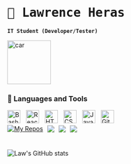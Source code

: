 <h1 style="font-family: Monospace;font-weight: bold;">🥶 Lawrence Heras </h1>

**`IT Student (Developer/Tester)`**

<img src="https://media.tenor.com/Ry9PSsQTcxoAAAAM/who-are-you-cat.gif" alt="car" width="100px" style="padding-right:10px;" />




### 🧰 Languages and Tools

<img align="left" alt="Bash" width="30px" style="padding-right:10px;" src="https://cdn.jsdelivr.net/gh/devicons/devicon/icons/bash/bash-original.svg" />
<img align="left" alt="React" width="30px" style="padding-right:10px;" src="https://cdn.jsdelivr.net/gh/devicons/devicon/icons/react/react-original.svg" />
<img align="left" alt="HTML" width="30px" style="padding-right:10px;" src="https://cdn.jsdelivr.net/gh/devicons/devicon/icons/html5/html5-plain.svg" />
<img align="left" alt="CSS" width="30px" style="padding-right:10px;" src="https://cdn.jsdelivr.net/gh/devicons/devicon/icons/css3/css3-plain.svg" />
<img align="left" alt="Java" width="30px" style="padding-right:10px;" src="https://cdn.jsdelivr.net/gh/devicons/devicon/icons/java/java-original.svg"/>
<img align="left" alt="Git" width="30px" style="padding-right:10px;" src="https://cdn.jsdelivr.net/gh/devicons/devicon/icons/git/git-original.svg" />

<br>
<br>

<div style="display: flex; align-items: center; gap: 10px;">
    <a href="https://github.com/ast4rt3?tab=repositories">
        <img src="https://custom-icon-badges.demolab.com/badge/-My%20Repos-blue?style=for-the-badge&logoColor=white&logo=repo" alt="My Repos"/>
    </a>
    <img src="https://custom-icon-badges.demolab.com/github/watchers/ast4rt3/TrapAdventure?logo=eye&style=social&logoColor=black"/>
    <img src="https://custom-icon-badges.demolab.com/github/forks/ast4rt3/TrapAdventure?logo=fork&style=social&logoColor=black"/>
    <img src="https://custom-icon-badges.demolab.com/github/followers/ast4rt3?logo=person-add&style=social&logoColor=black"/>

</div>

#

![Law's GitHub stats](https://github-readme-stats.vercel.app/api?username=ast4rt3&show_icons=true&theme=gruvbox)
